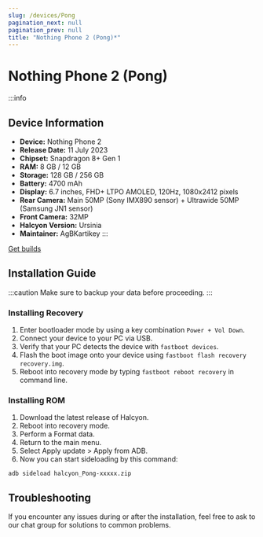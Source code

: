 ```yaml
---
slug: /devices/Pong
pagination_next: null
pagination_prev: null
title: "Nothing Phone 2 (Pong)*"
---
```


# Nothing Phone 2 (Pong)
:::info
## Device Information

- **Device:** Nothing Phone 2 
- **Release Date:** 11 July 2023
- **Chipset:** 	Snapdragon 8+ Gen 1
- **RAM:** 8 GB / 12 GB
- **Storage:** 128 GB / 256 GB
- **Battery:** 4700 mAh
- **Display:** 6.7 inches, FHD+ LTPO AMOLED, 120Hz, 1080x2412 pixels
- **Rear Camera:** Main 50MP (Sony IMX890 sensor) + Ultrawide 50MP (Samsung JN1 sensor) 
- **Front Camera:** 32MP
- **Halcyon Version:** Ursinia
- **Maintainer:** AgBKartikey
:::

<a href="https://www.pling.com/p/2058150/" class="button button--primary">Get builds</a>

## Installation Guide
:::caution
Make sure to backup your data before proceeding.
:::

### Installing Recovery
1. Enter bootloader mode by using a key combination `Power + Vol Down`.
2. Connect your device to your PC via USB.
3. Verify that your PC detects the device with `fastboot devices`.
4. Flash the boot image onto your device using `fastboot flash recovery recovery.img`.
5. Reboot into recovery mode by typing `fastboot reboot recovery` in command line.

### Installing ROM
1. Download the latest release of Halcyon.
2. Reboot into recovery mode.
3. Perform a Format data.
4. Return to the main menu.
5. Select Apply update > Apply from ADB.
6. Now you can start sideloading by this command:
```
adb sideload halcyon_Pong-xxxxx.zip
```

## Troubleshooting

If you encounter any issues during or after the installation, feel free to ask to our chat group for solutions to common problems.
